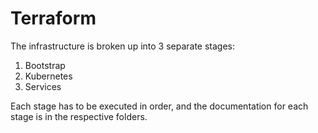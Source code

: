 # Terraform

The infrastructure is broken up into 3 separate stages:
1. Bootstrap
2. Kubernetes
3. Services

Each stage has to be executed in order, and the documentation for each stage is in the respective folders.